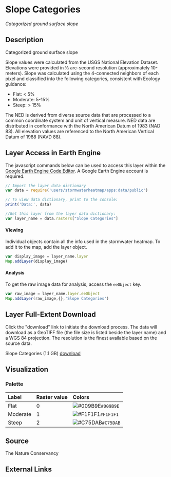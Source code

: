 Slope Categories
================

*Categorized ground surface slope*

## Description

Categorized ground surface slope

Slope values were calculated from the USGS National Elevation Dataset.
Elevations were provided in 1⁄3 arc-second resolution (approximately
10-meters). Slope was calculated using the 4-connected neighbors of each
pixel and classified into the following categories, consistent with
Ecology guidance:

-   Flat: &lt; 5%
-   Moderate: 5-15%
-   Steep: &gt; 15%

The NED is derived from diverse source data that are processed to a
common coordinate system and unit of vertical measure. NED data are
distributed in conformance with the North American Datum of 1983 (NAD
83). All elevation values are referenced to the North American Vertical
Datum of 1988 (NAVD 88).

## Layer Access in Earth Engine

The javascript commands below can be used to access this layer within
the [Google Earth Engine Code
Editor](https://developers.google.com/earth-engine/guides/playground). A
Google Earth Engine account is required.

``` javascript
// Import the layer data dictionary
var data = require('users/stormwaterheatmap/apps:data/public')

// To view data dictionary, print to the console:
print('Data:', data)

//Get this layer from the layer data dictionary: 
var layer_name = data.rasters["Slope Categories"]
```

#### Viewing

Individual objects contain all the info used in the stormwater heatmap.
To add it to the map, add the layer object.

``` javascript
var display_image = layer_name.layer
Map.addLayer(display_image)
```

#### Analysis

To get the raw image data for analysis, access the `eeObject` key.

``` javascript
var raw_image = layer_name.layer.eeObject
Map.addLayer(raw_image,{},'Slope Categories')
```

## Layer Full-Extent Download

Click the "download" link to initiate the download process. The data will download as a GeoTIFF file (the file size is listed beside the layer name) and a WGS 84 projection. The resolution is the finest available based on the source data.

Slope Categories (1.1 GB) [download](https://storage.googleapis.com/live_data_layers/rasters/Slope_Categories.tif)

## Visualization

### Palette

| Label    | Raster value | Colors                                                                    |
|:---------|:-------------|:--------------------------------------------------------------------------|
| Flat     | 0            | ![\#009B9E](https://via.placeholder.com/15/009B9E/000000?text=+)`#009B9E` |
| Moderate | 1            | ![\#F1F1F1](https://via.placeholder.com/15/F1F1F1/000000?text=+)`#F1F1F1` |
| Steep    | 2            | ![\#C75DAB](https://via.placeholder.com/15/C75DAB/000000?text=+)`#C75DAB` |

## Source

The Nature Conservancy

## External Links
